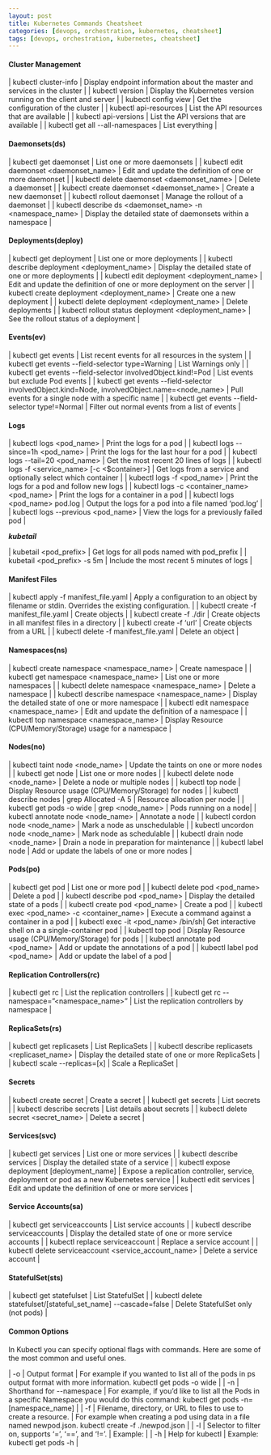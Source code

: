 ```yaml
---
layout: post
title: Kubernetes Commands Cheatsheet
categories: [devops, orchestration, kubernetes, cheatsheet]
tags: [devops, orchestration, kubernetes, cheatsheet]
---
```


#### Cluster Management

| kubectl cluster-info | Display endpoint information about the master and services in the cluster | 
| kubectl version | Display the Kubernetes version running on the client and server |
| kubectl config view | Get the configuration of the cluster | 
| kubectl api-resources | List the API resources that are available | 
| kubectl api-versions | List the API versions that are available | 
| kubectl get all --all-namespaces | List everything | 

#### Daemonsets(ds)

| kubectl get daemonset | List one or more daemonsets | 
| kubectl edit daemonset <daemonset_name> | Edit and update the definition of one or more daemonset | 
| kubectl delete daemonset <daemonset_name> | Delete a daemonset | 
| kubectl create daemonset <daemonset_name> | Create a new daemonset |
| kubectl rollout daemonset | Manage the rollout of a daemonset | 
| kubectl describe ds <daemonset_name> -n <namespace_name> | Display the detailed state of daemonsets within a namespace | 
 

#### Deployments(deploy)

| kubectl get deployment | List one or more deployments | 
| kubectl describe deployment <deployment_name> | Display the detailed state of one or more deployments | 
| kubectl edit deployment <deployment_name> | Edit and update the definition of one or more deployment on the server | 
| kubectl create deployment <deployment_name> | Create one a new deployment | 
| kubectl delete deployment <deployment_name> | Delete deployments | 
| kubectl rollout status deployment <deployment_name> | See the rollout status of a deployment | 
 

#### Events(ev)

| kubectl get events | List recent events for all resources in the system |
| kubectl get events --field-selector type=Warning | List Warnings only |
| kubectl get events --field-selector involvedObject.kind!=Pod | List events but exclude Pod events | 
| kubectl get events --field-selector involvedObject.kind=Node, involvedObject.name=<node_name> | Pull events for a single node with a specific name | 
| kubectl get events --field-selector type!=Normal | Filter out normal events from a list of events | 
 

#### Logs

| kubectl logs <pod_name> | Print the logs for a pod | 
| kubectl logs --since=1h <pod_name> | Print the logs for the last hour for a pod |
| kubectl logs --tail=20 <pod_name> | Get the most recent 20 lines of logs | 
| kubectl logs -f <service_name> [-c <$container>] | Get logs from a service and optionally select which container | 
| kubectl logs -f <pod_name> | Print the logs for a pod and follow new logs |
| kubectl logs -c <container_name> <pod_name> | Print the logs for a container in a pod |
| kubectl logs <pod_name> pod.log | Output the logs for a pod into a file named ‘pod.log’ | 
| kubectl logs --previous <pod_name> | View the logs for a previously failed pod | 

***kubetail***

| kubetail <pod_prefix> | Get logs for all pods named with pod_prefix | 
| kubetail <pod_prefix> -s 5m | Include the most recent 5 minutes of logs | 


#### Manifest Files 


| kubectl apply -f manifest_file.yaml | Apply a configuration to an object by filename or stdin. Overrides the existing configuration. | 
| kubectl create -f manifest_file.yaml | Create objects | 
| kubectl create -f ./dir | Create objects in all manifest files in a directory | 
| kubectl create -f ‘url’ | Create objects from a URL | 
| kubectl delete -f manifest_file.yaml | Delete an object | 


#### Namespaces(ns)

| kubectl create namespace <namespace_name> | Create namespace <name> | 
| kubectl get namespace <namespace_name> | List one or more namespaces | 
| kubectl delete namespace <namespace_name> | Delete a namespace | 
| kubectl describe namespace <namespace_name> | Display the detailed state of one or more namespace | 
| kubectl edit namespace <namespace_name> | Edit and update the definition of a namespace | 
| kubectl top namespace <namespace_name> | Display Resource (CPU/Memory/Storage) usage for a namespace | 

#### Nodes(no)

| kubectl taint node <node_name> | Update the taints on one or more nodes |
| kubectl get node | List one or more nodes |
| kubectl delete node <node_name> | Delete a node or multiple nodes |
| kubectl top node | Display Resource usage (CPU/Memory/Storage) for nodes |
| kubectl describe nodes \| grep Allocated -A 5 | Resource allocation per node |
| kubectl get pods -o wide \| grep <node_name> | Pods running on a node| 
| kubectl annotate node <node_name> | Annotate a node | 
| kubectl cordon node <node_name> | Mark a node as unschedulable | 
| kubectl uncordon node <node_name> | Mark node as schedulable |
| kubectl drain node <node_name> | Drain a node in preparation for maintenance |
| kubectl label node | Add or update the labels of one or more nodes |  

#### Pods(po)

| kubectl get pod | List one or more pod |
| kubectl delete pod <pod_name> | Delete a pod | 
| kubectl describe pod <pod_name> | Display the detailed state of a pods | 
| kubectl create pod <pod_name> | Create a pod | 
| kubectl exec <pod_name> -c <container_name> <command> | Execute a command against a container in a pod |
| kubectl exec -it <pod_name> /bin/sh| Get interactive shell on a a single-container pod |
| kubectl top pod | Display Resource usage (CPU/Memory/Storage) for pods | 
| kubectl annotate pod <pod_name> <annotation> | Add or update the annotations of a pod | 
| kubectl label pod <pod_name> | Add or update the label of a pod |

#### Replication Controllers(rc)

| kubectl get rc | List the replication controllers | 
| kubectl get rc --namespace=”<namespace_name>” | List the replication controllers by namespace | 

#### ReplicaSets(rs)

| kubectl get replicasets | List ReplicaSets | 
| kubectl describe replicasets <replicaset_name> | Display the detailed state of one or more ReplicaSets | 
| kubectl scale --replicas=[x]  | Scale a ReplicaSet | 
 

#### Secrets

| kubectl create secret | Create a secret | 
| kubectl get secrets | List secrets |
| kubectl describe secrets | List details about secrets | 
| kubectl delete secret <secret_name> | Delete a secret | 

#### Services(svc)

| kubectl get services | List one or more services |
| kubectl describe services | Display the detailed state of a service |
| kubectl expose deployment [deployment_name] | Expose a replication controller, service, deployment or pod as a new Kubernetes service |
| kubectl edit services | Edit and update the definition of one or more services | 

#### Service Accounts(sa)

| kubectl get serviceaccounts | List service accounts | 
| kubectl describe serviceaccounts | Display the detailed state of one or more service accounts | 
| kubectl replace serviceaccount | Replace a service account | 
| kubectl delete serviceaccount <service_account_name> | Delete a service account | 

#### StatefulSet(sts)

| kubectl get statefulset | List StatefulSet | 
| kubectl delete statefulset/[stateful_set_name] --cascade=false | Delete StatefulSet only (not pods) |

#### Common Options
In Kubectl you can specify optional flags with commands. Here are some of the most common and useful ones.

| -o | Output format |  For example if you wanted to list all of the pods in ps output format with more information. kubectl get pods -o wide | 
| -n | Shorthand for --namespace |  For example, if you’d like to list all the Pods in a specific Namespace you would do this command: kubectl get pods -n=[namespace_name] | 
| -f | Filename, directory, or URL to files to use to create a resource. |  For example when creating a pod using data in a file named newpod.json. kubectl create -f ./newpod.json |
| -l | Selector to filter on, supports ‘=’, ‘==’, and ‘!=’. | Example: | 
| -h | Help for kubectl | Example: kubectl get pods -h | 